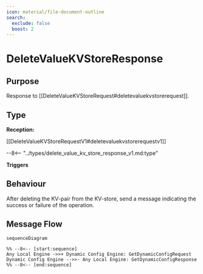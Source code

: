 ```yaml
---
icon: material/file-document-outline
search:
  exclude: false
  boost: 2
---
```


<div class="message" markdown>

# DeleteValueKVStoreResponse

## Purpose

<!-- --8<-- [start:purpose] -->
Response to [[DeleteValueKVStoreRequest#deletevaluekvstorerequest]].
<!-- --8<-- [end:purpose] -->

## Type

<!-- --8<-- [start:type] -->
**Reception:**

[[DeleteValueKVStoreRequestV1#deletevaluekvstorerequestv1]]

--8<-- "../types/delete_value_kv_store_response_v1.md:type"

**Triggers**

<!-- --8<-- [end:type] -->

## Behaviour

<!-- --8<-- [start:behaviour] -->
After deleting the KV-pair from the KV-store, send a message indicating the success or failure of the operation.
<!-- --8<-- [end:behaviour] -->

## Message Flow

<!-- --8<-- [start:messages] -->
```mermaid
sequenceDiagram

%% --8<-- [start:sequence]
Any Local Engine ->>+ Dynamic Config Engine: GetDynamicConfigRequest
Dynamic Config Engine -->>- Any Local Engine: GetDynamicConfigResponse
%% --8<-- [end:sequence]
```

<!-- --8<-- [end:messages] -->

</div>
